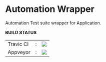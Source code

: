 # Automation Wrapper
Automation Test suite wrapper for Application.

<b>BUILD STATUS</b>
<table cellspacing="0" cellpadding="0">
<tr>
<td>Travic CI</td><td>:</td><td> <img src="https://travis-ci.org/nikhildas/AutomationWrapper.svg?branch=master"></td>
</tr>
<tr>
<td>Appveyor</td><td>:</td><td><img src="https://ci.appveyor.com/api/projects/status/9j26xsofid6gh0mk/branch/master?svg=true"></td>
</tr>
</table>
